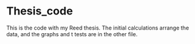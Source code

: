 # Thesis_code

This is the code with my Reed thesis. The initial calculations arrange the data, and the graphs and t tests are in the other file.